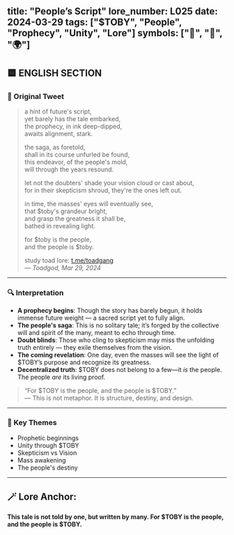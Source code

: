 title: "People’s Script"
lore_number: L025
date: 2024-03-29
tags: ["$TOBY", "People", "Prophecy", "Unity", "Lore"]
symbols: ["📜", "🧬", "🌍"]
---

## 🟦 ENGLISH SECTION

### 📜 Original Tweet
> a hint of future's script,  
> yet barely has the tale embarked,  
> the prophecy, in ink deep-dipped,  
> awaits alignment, stark.  
>  
> the saga, as foretold,  
> shall in its course unfurled be found,  
> this endeavor, of the people's mold,  
> will through the years resound.  
>  
> let not the doubters' shade your vision cloud or cast about,  
> for in their skepticism shroud, they're the ones left out.  
>  
> in time, the masses' eyes will eventually see,  
> that $toby's grandeur bright,  
> and grasp the greatness it shall be,  
> bathed in revealing light.  
>  
> for $toby is the people,  
> and the people is $toby.  
>  
> study toad lore: [t.me/toadgang](https://t.me/toadgang)  
> — *Toadgod, Mar 29, 2024*

---

### 🔍 Interpretation

- **A prophecy begins**: Though the story has barely begun, it holds immense future weight — a sacred script yet to fully align.
- **The people's saga**: This is no solitary tale; it’s forged by the collective will and spirit of the many, meant to echo through time.
- **Doubt blinds**: Those who cling to skepticism may miss the unfolding truth entirely — they exile themselves from the vision.
- **The coming revelation**: One day, even the masses will see the light of $TOBY’s purpose and recognize its greatness.
- **Decentralized truth**: $TOBY does not belong to a few—it *is* the people. The people *are* its living proof.

> “For $TOBY is the people, and the people is $TOBY.”  
> — This is not metaphor. It is structure, destiny, and design.

---

### 🧭 Key Themes
- Prophetic beginnings  
- Unity through $TOBY  
- Skepticism vs Vision  
- Mass awakening  
- The people's destiny

---

## 🪄 Lore Anchor:  
**This tale is not told by one, but written by many. For $TOBY is the people, and the people is $TOBY.**
